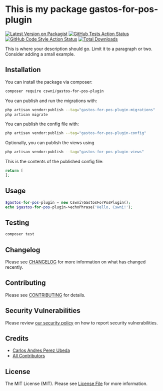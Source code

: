 # This is my package gastos-for-pos-plugin

[![Latest Version on Packagist](https://img.shields.io/packagist/v/cswni/gastos-for-pos-plugin.svg?style=flat-square)](https://packagist.org/packages/cswni/gastos-for-pos-plugin)
[![GitHub Tests Action Status](https://img.shields.io/github/workflow/status/cswni/gastos-for-pos-plugin/run-tests?label=tests)](https://github.com/cswni/gastos-for-pos-plugin/actions?query=workflow%3Arun-tests+branch%3Amain)
[![GitHub Code Style Action Status](https://img.shields.io/github/workflow/status/cswni/gastos-for-pos-plugin/Check%20&%20fix%20styling?label=code%20style)](https://github.com/cswni/gastos-for-pos-plugin/actions?query=workflow%3A"Check+%26+fix+styling"+branch%3Amain)
[![Total Downloads](https://img.shields.io/packagist/dt/cswni/gastos-for-pos-plugin.svg?style=flat-square)](https://packagist.org/packages/cswni/gastos-for-pos-plugin)



This is where your description should go. Limit it to a paragraph or two. Consider adding a small example.

## Installation

You can install the package via composer:

```bash
composer require cswni/gastos-for-pos-plugin
```

You can publish and run the migrations with:

```bash
php artisan vendor:publish --tag="gastos-for-pos-plugin-migrations"
php artisan migrate
```

You can publish the config file with:

```bash
php artisan vendor:publish --tag="gastos-for-pos-plugin-config"
```

Optionally, you can publish the views using

```bash
php artisan vendor:publish --tag="gastos-for-pos-plugin-views"
```

This is the contents of the published config file:

```php
return [
];
```

## Usage

```php
$gastos-for-pos-plugin = new Cswni\GastosForPosPlugin();
echo $gastos-for-pos-plugin->echoPhrase('Hello, Cswni!');
```

## Testing

```bash
composer test
```

## Changelog

Please see [CHANGELOG](CHANGELOG.md) for more information on what has changed recently.

## Contributing

Please see [CONTRIBUTING](.github/CONTRIBUTING.md) for details.

## Security Vulnerabilities

Please review [our security policy](../../security/policy) on how to report security vulnerabilities.

## Credits

- [Carlos Andres Perez Ubeda](https://github.com/cswni)
- [All Contributors](../../contributors)

## License

The MIT License (MIT). Please see [License File](LICENSE.md) for more information.
